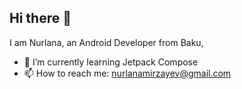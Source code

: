 ## Hi there 👋
I am Nurlana, an Android Developer from Baku,

- 🌱 I’m currently learning Jetpack Compose
- 📫 How to reach me: nurlanamirzayev@gmail.com


